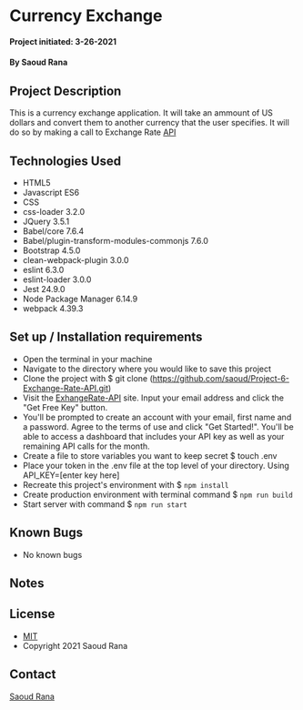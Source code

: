 # Currency Exchange
#### 
#### Project initiated: 3-26-2021
#### By Saoud Rana
## Project Description
This is a currency exchange application. It will take an ammount of US dollars and convert them to another currency that the user specifies. It will do so by making a call to Exchange Rate [API](https://www.exchangerate-api.com/)
 
## Technologies Used
* HTML5 
* Javascript ES6
* CSS
* css-loader 3.2.0
* JQuery 3.5.1
* Babel/core 7.6.4
* Babel/plugin-transform-modules-commonjs 7.6.0
* Bootstrap 4.5.0
* clean-webpack-plugin 3.0.0
* eslint 6.3.0
* eslint-loader 3.0.0
* Jest 24.9.0
* Node Package Manager 6.14.9
* webpack 4.39.3

## Set up / Installation requirements
* Open the terminal in your machine
* Navigate to the directory where you would like to save this project 
* Clone the project with $ git clone (https://github.com/saoud/Project-6-Exchange-Rate-API.git)
* Visit the [ExhangeRate-API](https://www.exchangerate-api.com/) site. Input your email address and click the "Get Free Key" button. 
* You'll be prompted to create an account with your email, first name and a password. Agree to the terms of use and click "Get Started!". You'll be able to access a dashboard that includes your API key as well as your remaining API calls for the month. 
* Create a file to store variables you want to keep secret $ touch .env  
* Place your token in the .env file at the top level of your directory. Using API_KEY=[enter key here]
* Recreate this project's environment with $ `npm install`
* Create production environment with terminal command $ `npm run build`
* Start server with command $ `npm run start`
 
## Known Bugs
* No known bugs

## Notes

## License
* [MIT](https://github.com/saoud/html-template/blob/main/LICENSE)
* Copyright 2021 Saoud Rana
## Contact
[Saoud Rana](mailto:githubissues@saoud.dev)

